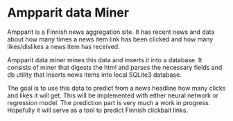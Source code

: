 # Ampparit data Miner

Ampparit is a Finnish news aggregation site. It has recent news and data about how many times a news item link has been clicked and how many likes/dislikes a news item has received.

Ampparit data miner mines this data and inserts it into a database. It consists of miner that digests the html and parses the necessary fields and db utility that inserts news items into local SQLite3 database.

The goal is to use this data to predict from a news headline how many clicks and likes it will get. This will be implemented with either neural network or regression model. The prediction part is very much a work in progress. Hopefully it will serve as a tool to predict Finnish clickbait links.
